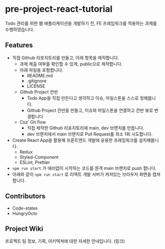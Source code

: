 # pre-project-react-tutorial

Todo 관리를 위한 웹 애플리케이션을 개발하기 전, FE 프레임워크를 적용하는 과제를 수행하였습니다.

## Features

- 직접 Github 리포지토리를 만들고, 아래 항목을 제작합니다.
  - 과제 제출 여부를 확인할 수 있게, public으로 제작합니다.
  - 아래 파일을 포함합니다.
    - README.md
    - .gitignore
    - LICENSE
  - Github Project 칸반
    - Todo App을 직접 만든다고 생각하고 이슈, 마일스톤을 스스로 정해봅니다.
    - Github Project 칸반을 만들고, 이슈와 마일스톤을 연결하고 칸반 뷰로 변경합니다
  - Coz’ Git flow
    - 직접 제작한 Github 리포지토리에 main, dev 브랜치를 만듭니다.
    - dev 브랜치에서 main 브랜치로 Pull Request를 최소 1회 시도합니다.
- Create React App을 활용해 프론트엔드 개발에 유용한 프레임워크를 설치해봅니다.
  - Redux
  - Styled-Component
  - ESLint, Prettier
- `npm run start` 가 에러없이 시작하는 코드를 원격 main 브랜치로 push 합니다.
- 아래와 같이 `npm run start` 로 리액트 개발 서버가 켜져있는 브라우저 화면을 캡쳐합니다.

## Contributors

- Code-states
- HungryOcto

## Project Wiki

프로젝트 팀 정보, 기획, 아키텍쳐에 대한 자세한 안내입니다.
(링크)
